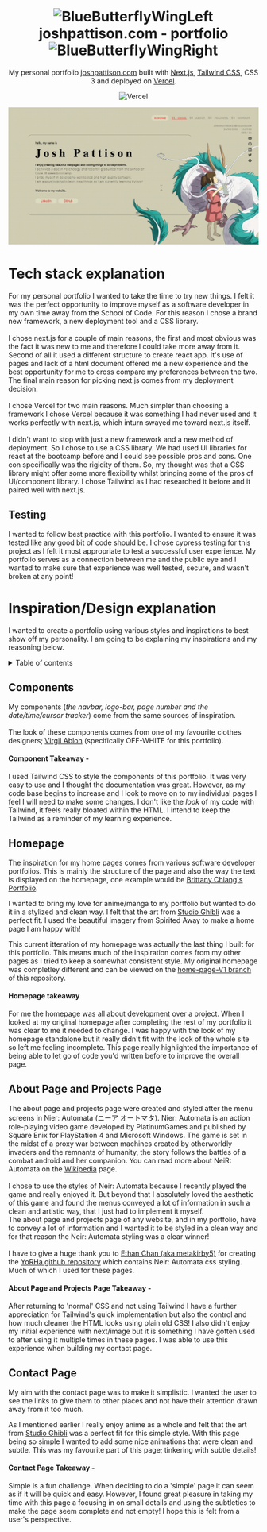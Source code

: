 <div align="center">
<img>
</div>

<h1 align="center"><img src="https://cdn3.emoji.gg/emojis/9247-bluebutterflywingleft.png" width="32px" height="32px" alt="BlueButterflyWingLeft"> joshpattison.com - portfolio <img src="https://cdn3.emoji.gg/emojis/9247-bluebutterflywingright.png" width="32px" height="32px" alt="BlueButterflyWingRight"></h1>

<p align="center">
  My personal portfolio <a href="https://joshpattison.com" target="_blank">joshpattison.com</a> built with <a href="https://nextjs.org/" target="_blank">Next.js</a>, <a href="https://tailwindcss.com/" target="_blank">Tailwind CSS</a>, CSS 3 and deployed on <a href="https://vercel.com/" target="_blank"> Vercel</a>.
</p>

<div align="center">

![Vercel](https://vercelbadge.vercel.app/api/pattisoj/portfolio)

</div>

<div align="center">

![Homepage](./images/readme/homepage.png)

</div>

# Tech stack explanation

For my personal portfolio I wanted to take the time to try new things. I felt it was the perfect opportunity to improve myself as a software developer in my own time away from the School of Code. For this reason I chose a brand new framework, a new deployment tool and a CSS library.
<br />
<br />
I chose next.js for a couple of main reasons, the first and most obvious was the fact it was new to me and therefore I could take more away from it. Second of all it used a different structure to create react app. It's use of pages and lack of a html document offered me a new experience and the best opportunity for me to cross compare my preferences between the two. The final main reason for picking next.js comes from my deployment decision.
<br />
<br />
I chose Vercel for two main reasons. Much simpler than choosing a framework I chose Vercel because it was something I had never used and it works perfectly with next.js, which inturn swayed me toward next.js itself.
<br />
<br />
I didn't want to stop with just a new framework and a new method of deployment. So I chose to use a CSS library. We had used UI libraries for react at the bootcamp before and I could see possible pros and cons. One con specifically was the rigidity of them. So, my thought was that a CSS library might offer some more flexibility whilst bringing some of the pros of UI/component library. I chose Tailwind as I had researched it before and it paired well with next.js.
<br/>

## Testing

I wanted to follow best practice with this portfolio. I wanted to ensure it was tested like any good bit of code should be.
I chose cypress testing for this project as I felt it most appropriate to test a successful user experience. My portfolio serves as a connection between me and the public eye and I wanted to make sure that experience was well tested, secure, and wasn't broken at any point!

# Inspiration/Design explanation

I wanted to create a portfolio using various styles and inspirations to best show off my personality. I am going to be explaining my inspirations and my reasoning below.

<details>
<summary>Table of contents</summary>

- [Components](#components) </br>
- [Homepage](#homepage) <br />
- [About Page and Projects Page](#about-page-and-projects-page) </br>
- [Contact Page](#contact-page) </br>

</details>

## Components

My components (_the navbar, logo-bar, page number and the date/time/cursor tracker_) come from the same sources of inspiration.
<br />
<br />
The look of these components comes from one of my favourite clothes designers; [Virgil Abloh](https://www.off---white.com/en-gb/) (specifically OFF-WHITE for this portfolio).
<br />

#### Component Takeaway -

I used Tailwind CSS to style the components of this portfolio. It was very easy to use and I thought the documentation was great. However, as my code base begins to increase and I look to move on to my individual pages I feel I will need to make some changes. I don't like the _look_ of my code with Tailwind, it feels really bloated within the HTML. I intend to keep the Tailwind as a reminder of my learning experience.

## Homepage

The inspiration for my home pages comes from various software developer portfolios. This is mainly the structure of the page and also the way the text is displayed on the homepage, one example would be [Brittany Chiang's Portfolio](https://brittanychiang.com/).

I wanted to bring my love for anime/manga to my portfolio but wanted to do it in a stylized and clean way. I felt that the art from [Studio Ghibli](http://ghiblicollection.com/) was a perfect fit. I used the beautiful imagery from Spirited Away to make a home page I am happy with!

This current itteration of my homepage was actually the last thing I built for this portfolio. This means much of the inspiration comes from my other pages as I tried to keep a somewhat consistent style. My original homepage was completley different and can be viewed on the [home-page-V1 branch](https://github.com/pattisoj/portfolio/tree/home-page-V1) of this repository.

#### Homepage takeaway

For me the homepage was all about development over a project. When I looked at my original homepage after completing the rest of my portfolio it was clear to me it needed to change. I was happy with the look of my homepage standalone but it really didn't fit with the look of the whole site so left me feeling incomplete. This page really highlighted the importance of being able to let go of code you'd written before to improve the overall page.

## About Page and Projects Page

The about page and projects page were created and styled after the menu screens in Nier: Automata (ニーア オートマタ). Nier: Automata is an action role-playing video game developed by PlatinumGames and published by Square Enix for PlayStation 4 and Microsoft Windows. The game is set in the midst of a proxy war between machines created by otherworldly invaders and the remnants of humanity, the story follows the battles of a combat android and her companion. You can read more about NeiR: Automata on the [Wikipedia](https://en.wikipedia.org/wiki/Nier:_Automata) page.
</br>
</br>
I chose to use the styles of Neir: Automata because I recently played the game and really enjoyed it. But beyond that I absolutely loved the aesthetic of this game and found the menus conveyed a lot of information in such a clean and artistic way, that I just had to implement it myself.
</br>
The about page and projects page of any website, and in my portfolio, have to convey a lot of information and I wanted it to be styled in a clean way and for that reason the Neir: Automata styling was a clear winner!
</br>
</br>
I have to give a huge thank you to [Ethan Chan (aka metakirby5)](https://github.com/metakirby5) for creating the [YoRHa github repository](https://github.com/metakirby5/yorha) which contains Neir: Automata css styling. Much of which I used for these pages.

#### About Page and Projects Page Takeaway -

After returning to 'normal' CSS and not using Tailwind I have a further appreciation for Tailwind's quick implementation but also the control and how much cleaner the HTML looks using plain old CSS! I also didn't enjoy my initial experience with next/image but it is something I have gotten used to after using it multiple times in these pages. I was able to use this experience when building my contact page.

## Contact Page

My aim with the contact page was to make it simplistic. I wanted the user to see the links to give them to other places and not have their attention drawn away from it too much.

As I mentioned earlier I really enjoy anime as a whole and felt that the art from [Studio Ghibli](http://ghiblicollection.com/) was a perfect fit for this simple style. With this page being so simple I wanted to add some nice animations that were clean and subtle. This was my favourite part of this page; tinkering with subtle details!

#### Contact Page Takeaway -

Simple is a fun challenge. When deciding to do a 'simple' page it can seem as if it will be quick and easy. However, I found great pleasure in taking my time with this page a focusing in on small details and using the subtleties to make the page seem complete and not empty! I hope this is felt from a user's perspective.
